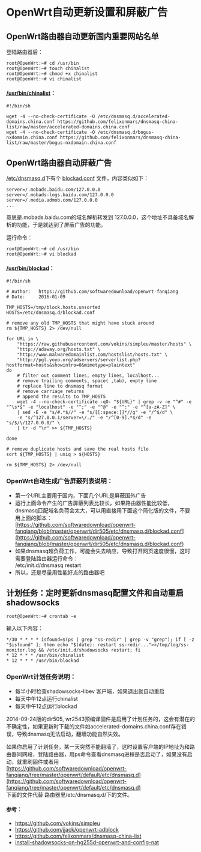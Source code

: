 # OpenWrt自动更新设置和屏蔽广告


## OpenWrt路由器自动更新国内重要网站名单
登陆路由器后：

	root@OpenWrt:~# cd /usr/bin
	root@OpenWrt:~# touch chinalist
	root@OpenWrt:~# chmod +x chinalist
	root@OpenWrt:~# vi chinalist
	
#### [/usr/bin/chinalist](https://github.com/softwaredownload/openwrt-fanqiang/blob/master/openwrt/default/usr/bin/chinalist)：

	#!/bin/sh                                                                                                                                                               
	
	wget -4 --no-check-certificate -O /etc/dnsmasq.d/accelerated-domains.china.conf https://github.com/felixonmars/dnsmasq-china-list/raw/master/accelerated-domains.china.conf
	wget -4 --no-check-certificate -O /etc/dnsmasq.d/bogus-nxdomain.china.conf https://github.com/felixonmars/dnsmasq-china-list/raw/master/bogus-nxdomain.china.conf

	
## OpenWrt路由器自动屏蔽广告	

[/etc/dnsmasq.d](https://github.com/softwaredownload/openwrt-fanqiang/tree/master/openwrt/default/etc/dnsmasq.d)下有个 [blockad.conf](https://github.com/softwaredownload/openwrt-fanqiang/blob/master/openwrt/default/etc/dnsmasq.d/blockad.conf) 文件，内容类似如下：

	server=/.mobads.baidu.com/127.0.0.0
	server=/.mobads-logs.baidu.com/127.0.0.0
	server=/.media.admob.com/127.0.0.0
	...
	
意思是.mobads.baidu.com的域名解析转发到 127.0.0.0，这个地址不具备域名解析的功能，于是就达到了屏蔽广告的功能。

运行命令：

	root@OpenWrt:~# cd /usr/bin
	root@OpenWrt:~# vi blockad

#### [/usr/bin/blockad](https://github.com/softwaredownload/openwrt-fanqiang/blob/master/openwrt/default/usr/bin/blockad)：

	#!/bin/sh
	
	# Author:	https://github.com/softwaredownload/openwrt-fanqiang
	# Date:		2016-01-09
	
	TMP_HOSTS=/tmp/block.hosts.unsorted
	HOSTS=/etc/dnsmasq.d/blockad.conf
	
	# remove any old TMP_HOSTS that might have stuck around
	rm ${TMP_HOSTS} 2> /dev/null
	
	for URL in \
	    "https://raw.githubusercontent.com/vokins/simpleu/master/hosts" \
	    "http://adaway.org/hosts.txt" \
	    "http://www.malwaredomainlist.com/hostslist/hosts.txt" \
	    "http://pgl.yoyo.org/adservers/serverlist.php?hostformat=hosts&showintro=0&mimetype=plaintext"	
	do
	    # filter out comment lines, empty lines, localhost... 
	    # remove trailing comments, space( ,tab), empty line
	    # replace line to dnsmasq format
	    # remove carriage returns
	    # append the results to TMP_HOSTS
	    wget -4 --no-check-certificate -qO- "${URL}" | grep -v -e "^#" -e "^\s*$" -e "localhost" -e "^;" -e "^@" -e "^:" -e "^[a-zA-Z]" \
		| sed -E -e "s/#.*$//" -e "s/[[:space:]]*//g" -e "/^$/d" \
		-e "s/^127.0.0.1/server=\/./" -e "/^[0-9].*$/d" -e "s/$/\/127.0.0.0/" \
		| tr -d "\r" >> ${TMP_HOSTS}
	
	done
	
	# remove duplicate hosts and save the real hosts file
	sort ${TMP_HOSTS} | uniq > ${HOSTS}
	
	rm ${TMP_HOSTS} 2> /dev/null

### OpenWrt自动生成广告屏蔽列表说明：
- 第一个URL主要用于国内，下面几个URL是屏蔽国外广告
- 运行上面命令产生的广告屏蔽列表比较长，如果路由器性能比较低，dnsmasq匹配域名负荷会太大，可以用直接用下面这个简化版的文件，不要用上面的脚本：  
	[https://github.com/softwaredownload/openwrt-fanqiang/blob/master/openwrt/dir505/etc/dnsmasq.d/blockad.conf](https://github.com/softwaredownload/openwrt-fanqiang/blob/master/openwrt/dir505/etc/dnsmasq.d/blockad.conf)
- 如果dnsmasq超负荷工作，可能会失去响应，导致打开网页速度很慢，这时需要登陆路由器运行命令：  
	/etc/init.d/dnsmasq restart
- 所以，还是尽量用性能好点的路由器吧

## 计划任务：定时更新dnsmasq配置文件和自动重启shadowsocks

	root@OpenWrt:~# crontab -e
	
输入以下内容：

	*/30 * * * * isfound=$(ps | grep "ss-redir" | grep -v "grep"); if [ -z "$isfound" ]; then echo "$(date): restart ss-redir...">>/tmp/log/ss-monitor.log && /etc/init.d/shadowsocks restart; fi
	* 12 * * * /usr/bin/chinalist
	* 12 * * * /usr/bin/blockad

### OpenWrt计划任务说明：
- 每半小时检查shadowsocks-libev 客户端，如果退出就自动重启
- 每天中午12点运行chinalist
- 每天中午12点运行blockad


2014-09-24版的dir505, wr2543预编译固件是启用了计划任务的，这会有潜在的不确定性，如果更新时下载的文件如accelerated-domains.china.conf存在错误，导致dnsmasq无法启动，翻墙功能自然失效。

如果你启用了计划任务，某一天突然不能翻墙了，这时设置客户端的IP地址为和路由器同网段，登陆路由器，用ps命令查看dnsmasq进程是否启动了，如果没有启动，就重刷固件或者用  
[https://github.com/softwaredownload/openwrt-fanqiang/tree/master/openwrt/default/etc/dnsmasq.d](https://github.com/softwaredownload/openwrt-fanqiang/tree/master/openwrt/default/etc/dnsmasq.d)  
下面的文件代替 路由器里/etc/dnsmasq.d/下的文件。


#### 参考：
- https://github.com/vokins/simpleu
- https://github.com/jjack/openwrt-adblock
- https://github.com/felixonmars/dnsmasq-china-list
- [install-shadowsocks-on-hg255d-openwrt-and-config-nat](http://www.shuyz.com/install-shadowsocks-on-hg255d-openwrt-and-config-nat.html)
